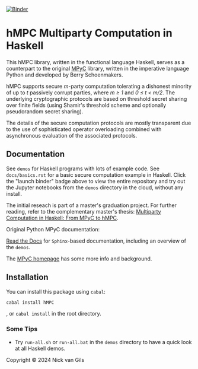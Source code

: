 [![Binder](https://mybinder.org/badge_logo.svg)](https://github.com/nickvgils/hMPC/master)
<!-- [![Binder](https://mybinder.org/badge_logo.svg)](https://mybinder.org/v2/gh/lschoe/mpyc/master)
[![Travis CI](https://app.travis-ci.com/lschoe/mpyc.svg)](https://app.travis-ci.com/lschoe/mpyc)
[![codecov](https://codecov.io/gh/lschoe/mpyc/branch/master/graph/badge.svg)](https://codecov.io/gh/lschoe/mpyc)
[![Read the Docs](https://readthedocs.org/projects/mpyc/badge/)](https://mpyc.readthedocs.io)
[![PyPI](https://img.shields.io/pypi/v/mpyc.svg)](https://pypi.org/project/mpyc/) -->

# hMPC Multiparty Computation in Haskell

This hMPC library, written in the functional language Haskell, serves as a counterpart to the original [MPyC](https://github.com/lschoe/mpyc) library, written in the imperative language Python and developed by Berry Schoenmakers.

hMPC supports secure *m*-party computation tolerating a dishonest minority of up to *t* passively corrupt parties,
where *m &ge; 1* and *0 &le; t &lt; m/2*. The underlying cryptographic protocols are based on threshold secret sharing over finite
fields (using Shamir's threshold scheme and optionally pseudorandom secret sharing).

The details of the secure computation protocols are mostly transparent due to the use of sophisticated operator overloading
combined with asynchronous evaluation of the associated protocols.

## Documentation

See `demos` for Haskell programs with lots of example code. See `docs/basics.rst` for a basic secure computation example in Haskell. Click the "launch binder" badge above to view the entire
repository and try out the Jupyter notebooks from the `demos` directory in the cloud, without any install.

The initial reseach is part of a master's graduation project. For further reading, refer to the complementary master's thesis: [Multiparty Computation in Haskell: From MPyC to hMPC](https://research.tue.nl/en/studentTheses/multiparty-computation-in-haskell).


Original Python MPyC documentation:

[Read the Docs](https://mpyc.readthedocs.io/) for `Sphinx`-based documentation, including an overview of the `demos`.

The [MPyC homepage](https://www.win.tue.nl/~berry/mpyc/) has some more info and background.
<!-- [GitHub Pages](https://lschoe.github.io/mpyc/) for `pydoc`-based documentation. -->



## Installation

You can install this package using `cabal`:

```bash
cabal install hMPC
```

, or `cabal install` in the root directory.

<!-- Pure Python, no dependencies. Python 3.9+ (following [NumPy's deprecation policy](https://numpy.org/neps/nep-0029-deprecation_policy.html#support-table)).

Run `pip install .` in the root directory (containing file `setup.py`).\
Or, run `pip install -e .`, if you want to edit the MPyC source files.

Use `pip install numpy` to enable support for secure NumPy arrays in MPyC, along with vectorized implementations.

Use `pip install gmpy2` to run MPyC with the package [gmpy2](https://pypi.org/project/gmpy2/) for considerably better performance.

Use `pip install uvloop` (or `pip install winloop` on Windows) to replace Python's default asyncio event loop in MPyC for generally improved performance. -->

### Some Tips

- Try `run-all.sh` or `run-all.bat` in the `demos` directory to have a quick look at all Haskell demos.
<!-- Demos `bnnmnist.py` and `cnnmnist.py` require [NumPy](https://www.numpy.org/), demo `kmsurvival.py` requires
[pandas](https://pandas.pydata.org/), [Matplotlib](https://matplotlib.org/), and [lifelines](https://pypi.org/project/lifelines/),
and demo `ridgeregression.py` (and therefore demo `multilateration.py`) even require [Scikit-learn](https://scikit-learn.org/).\
Try `np-run-all.sh` or `np-run-all.bat` in the `demos` directory to run all Python demos employing MPyC's secure arrays.
Major speedups are achieved due to the reduced overhead of secure arrays and vectorized processing throughout the
protocols. -->

<!-- - To use the [Jupyter](https://jupyter.org/) notebooks `demos\*.ipynb`, you need to have Jupyter installed,
e.g., using `pip install jupyter`. An interesting feature of Jupyter is the support of top-level `await`.
For example, instead of `mpc.run(mpc.start())` you can simply use `await mpc.start()` anywhere in
a notebook cell, even outside a coroutine.\
For Python, you also get top-level `await` by running `python -m asyncio` to launch a natively async REPL.
By running `python -m mpyc` instead you even get this REPL with the MPyC runtime preloaded! -->

<!-- - Directory `demos\.config` contains configuration info used to run MPyC with multiple parties.
The file `gen.bat` shows how to generate fresh key material for SSL. To generate SSL key material of your own, first run
`pip install cryptography` (alternatively, run `pip install pyOpenSSL`). -->

Copyright &copy; 2024 Nick van Gils